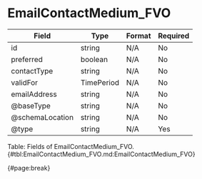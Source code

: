 <!--
    ATTENTION: This file was generated via gradle!
               Do NOT manually edit this file! Any such changes will be overwritten!
-->

# EmailContactMedium_FVO

| Field | Type | Format | Required |
| ------- | ------- | ------- | --- |
| id | string | N/A | No |
| preferred | boolean | N/A | No |
| contactType | string | N/A | No |
| validFor | TimePeriod | N/A | No |
| emailAddress | string | N/A | No |
| @baseType | string | N/A | No |
| @schemaLocation | string | N/A | No |
| @type | string | N/A | Yes |

Table: Fields of EmailContactMedium_FVO. {#tbl:EmailContactMedium_FVO.md:EmailContactMedium_FVO}

{#page:break}
